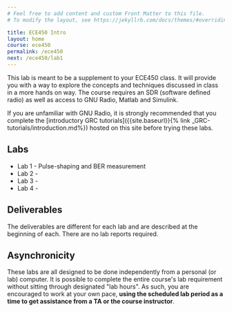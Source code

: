 ```yaml
---
# Feel free to add content and custom Front Matter to this file.
# To modify the layout, see https://jekyllrb.com/docs/themes/#overriding-theme-defaults

title: ECE450 Intro
layout: home
course: ece450
permalink: /ece450
next: /ece450/lab1
---
```


This lab is meant to be a supplement to your ECE450 class. It will provide you with a way to explore the concepts and techniques discussed in class in a more hands on way. The course requires an SDR (software defined radio) as well as access to GNU Radio, Matlab and Simulink.

If you are unfamiliar with GNU Radio, it is strongly recommended that you complete the [introductory GRC tutorials]({{site.baseurl}}{% link _GRC-tutorials/introduction.md%}) hosted on this site before trying these labs.

## Labs

- Lab 1 - Pulse-shaping and BER measurement
- Lab 2 -
- Lab 3 -
- Lab 4 -

## Deliverables

The deliverables are different for each lab and are described at the beginning of each. There are no lab reports required.

## Asynchronicity

These labs are all designed to be done independently from a personal (or lab) computer. It is possible to complete the entire course's lab requirement without sitting through designated "lab hours". As such, you are encouraged to work at your own pace, **using the scheduled lab period as a time to get assistance from a TA or the course instructor**.


